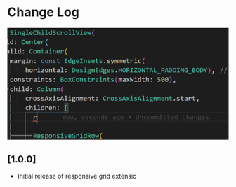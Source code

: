 # Change Log

![Preview](images/01_preview.gif)
## [1.0.0]

- Initial release of responsive grid extensio